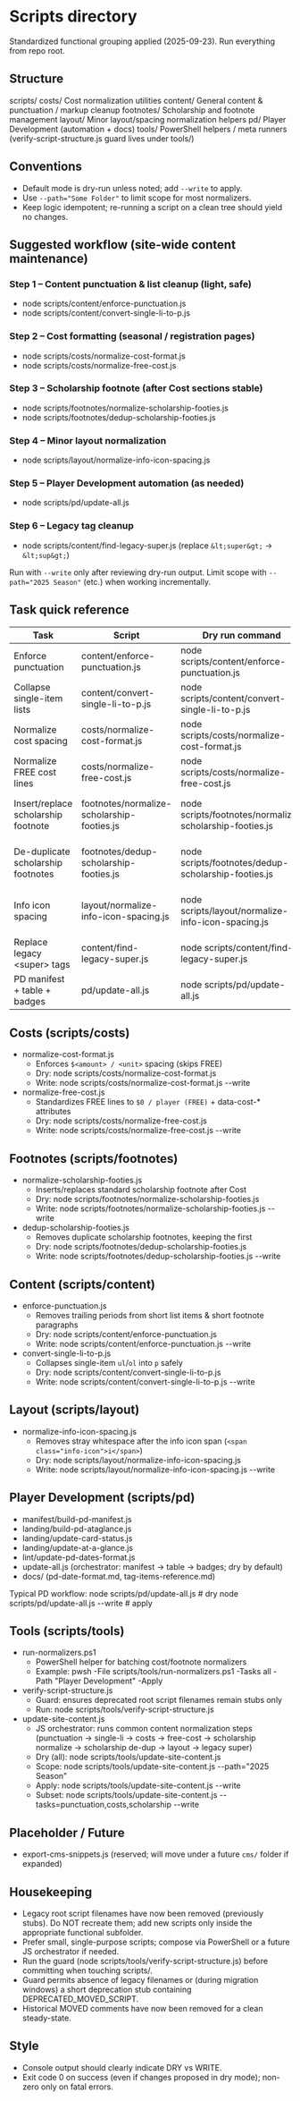 # Scripts directory

Standardized functional grouping applied (2025-09-23). Run everything from repo root.

## Structure

scripts/
  costs/                Cost normalization utilities
  content/              General content & punctuation / markup cleanup
  footnotes/            Scholarship and footnote management
  layout/               Minor layout/spacing normalization helpers
  pd/                   Player Development (automation + docs)
  tools/                PowerShell helpers / meta runners
  (verify-script-structure.js guard lives under tools/)

## Conventions

- Default mode is dry-run unless noted; add `--write` to apply.
- Use `--path="Some Folder"` to limit scope for most normalizers.
- Keep logic idempotent; re-running a script on a clean tree should yield no changes.

## Suggested workflow (site-wide content maintenance)

### Step 1 – Content punctuation & list cleanup (light, safe)

- node scripts/content/enforce-punctuation.js
- node scripts/content/convert-single-li-to-p.js

### Step 2 – Cost formatting (seasonal / registration pages)

- node scripts/costs/normalize-cost-format.js
- node scripts/costs/normalize-free-cost.js

### Step 3 – Scholarship footnote (after Cost sections stable)

- node scripts/footnotes/normalize-scholarship-footies.js
- node scripts/footnotes/dedup-scholarship-footies.js

### Step 4 – Minor layout normalization

- node scripts/layout/normalize-info-icon-spacing.js

### Step 5 – Player Development automation (as needed)

- node scripts/pd/update-all.js

### Step 6 – Legacy tag cleanup

- node scripts/content/find-legacy-super.js (replace `&lt;super&gt;` → `&lt;sup&gt;`)

Run with `--write` only after reviewing dry-run output. Limit scope with `--path="2025 Season"` (etc.) when working incrementally.

## Task quick reference

| Task | Script | Dry run command | Apply command |
| ---- | ------ | --------------- | ------------- |
| Enforce punctuation | content/enforce-punctuation.js | node scripts/content/enforce-punctuation.js | node scripts/content/enforce-punctuation.js --write |
| Collapse single-item lists | content/convert-single-li-to-p.js | node scripts/content/convert-single-li-to-p.js | node scripts/content/convert-single-li-to-p.js --write |
| Normalize cost spacing | costs/normalize-cost-format.js | node scripts/costs/normalize-cost-format.js | node scripts/costs/normalize-cost-format.js --write |
| Normalize FREE cost lines | costs/normalize-free-cost.js | node scripts/costs/normalize-free-cost.js | node scripts/costs/normalize-free-cost.js --write |
| Insert/replace scholarship footnote | footnotes/normalize-scholarship-footies.js | node scripts/footnotes/normalize-scholarship-footies.js | node scripts/footnotes/normalize-scholarship-footies.js --write |
| De-duplicate scholarship footnotes | footnotes/dedup-scholarship-footies.js | node scripts/footnotes/dedup-scholarship-footies.js | node scripts/footnotes/dedup-scholarship-footies.js --write |
| Info icon spacing | layout/normalize-info-icon-spacing.js | node scripts/layout/normalize-info-icon-spacing.js | node scripts/layout/normalize-info-icon-spacing.js --write |
| Replace legacy &lt;super&gt; tags | content/find-legacy-super.js | node scripts/content/find-legacy-super.js | node scripts/content/find-legacy-super.js --write |
| PD manifest + table + badges | pd/update-all.js | node scripts/pd/update-all.js | node scripts/pd/update-all.js --write |

## Costs (scripts/costs)

- normalize-cost-format.js
  - Enforces `$<amount> / <unit>` spacing (skips FREE)
  - Dry: node scripts/costs/normalize-cost-format.js
  - Write: node scripts/costs/normalize-cost-format.js --write
- normalize-free-cost.js
  - Standardizes FREE lines to `$0 / player (FREE)` + data-cost-* attributes
  - Dry: node scripts/costs/normalize-free-cost.js
  - Write: node scripts/costs/normalize-free-cost.js --write

## Footnotes (scripts/footnotes)

- normalize-scholarship-footies.js
  - Inserts/replaces standard scholarship footnote after Cost
  - Dry: node scripts/footnotes/normalize-scholarship-footies.js
  - Write: node scripts/footnotes/normalize-scholarship-footies.js --write
- dedup-scholarship-footies.js
  - Removes duplicate scholarship footnotes, keeping the first
  - Dry: node scripts/footnotes/dedup-scholarship-footies.js
  - Write: node scripts/footnotes/dedup-scholarship-footies.js --write

## Content (scripts/content)

- enforce-punctuation.js
  - Removes trailing periods from short list items & short footnote paragraphs
  - Dry: node scripts/content/enforce-punctuation.js
  - Write: node scripts/content/enforce-punctuation.js --write
- convert-single-li-to-p.js
  - Collapses single-item `ul`/`ol` into `p` safely
  - Dry: node scripts/content/convert-single-li-to-p.js
  - Write: node scripts/content/convert-single-li-to-p.js --write

## Layout (scripts/layout)

- normalize-info-icon-spacing.js
  - Removes stray whitespace after the info icon span (`<span class="info-icon">i</span>`)
  - Dry: node scripts/layout/normalize-info-icon-spacing.js
  - Write: node scripts/layout/normalize-info-icon-spacing.js --write

## Player Development (scripts/pd)

- manifest/build-pd-manifest.js
- landing/build-pd-ataglance.js
- landing/update-card-status.js
- landing/update-at-a-glance.js
- lint/update-pd-dates-format.js
- update-all.js (orchestrator: manifest → table → badges; dry by default)
- docs/ (pd-date-format.md, tag-items-reference.md)

Typical PD workflow:
  node scripts/pd/update-all.js         # dry
  node scripts/pd/update-all.js --write # apply

## Tools (scripts/tools)

- run-normalizers.ps1
  - PowerShell helper for batching cost/footnote normalizers
  - Example: pwsh -File scripts/tools/run-normalizers.ps1 -Tasks all -Path "Player Development" -Apply
- verify-script-structure.js
  - Guard: ensures deprecated root script filenames remain stubs only
  - Run: node scripts/tools/verify-script-structure.js
- update-site-content.js
  - JS orchestrator: runs common content normalization steps (punctuation → single-li → costs → free-cost → scholarship normalize → scholarship de-dup → layout → legacy super)
  - Dry (all): node scripts/tools/update-site-content.js
  - Scope: node scripts/tools/update-site-content.js --path="2025 Season"
  - Apply: node scripts/tools/update-site-content.js --write
  - Subset: node scripts/tools/update-site-content.js --tasks=punctuation,costs,scholarship --write

## Placeholder / Future

- export-cms-snippets.js (reserved; will move under a future `cms/` folder if expanded)

## Housekeeping

- Legacy root script filenames have now been removed (previously stubs). Do NOT recreate them; add new scripts only inside the appropriate functional subfolder.
- Prefer small, single-purpose scripts; compose via PowerShell or a future JS orchestrator if needed.
- Run the guard (node scripts/tools/verify-script-structure.js) before committing when touching scripts/.
- Guard permits absence of legacy filenames or (during migration windows) a short deprecation stub containing DEPRECATED_MOVED_SCRIPT.
- Historical MOVED comments have now been removed for a clean steady-state.

## Style

- Console output should clearly indicate DRY vs WRITE.
- Exit code 0 on success (even if changes proposed in dry mode); non-zero only on fatal errors.

